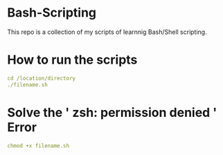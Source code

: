 # Bash-Scripting 

This repo is a collection of my scripts of learnnig Bash/Shell scripting.

# How to run the scripts

```yaml
cd /location/directory
./filename.sh
```
# Solve the ' zsh: permission denied ' Error

```yaml
chmod +x filename.sh
```
